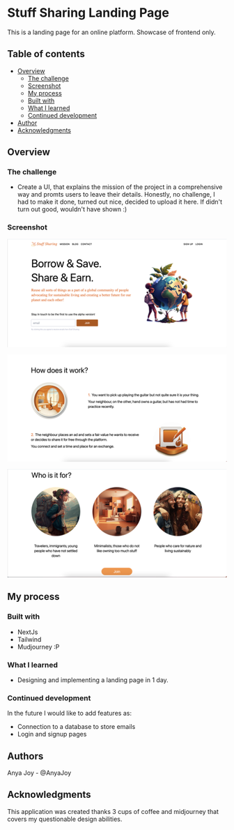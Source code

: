 # Stuff Sharing Landing Page

This is a landing page for an online platform. Showcase of frontend only.

## Table of contents

- [Overview](#overview)
  - [The challenge](#the-challenge)
  - [Screenshot](#screenshot)
  - [My process](#my-process)
  - [Built with](#built-with)
  - [What I learned](#what-i-learned)
  - [Continued development](#continued-development)
- [Author](#author)
- [Acknowledgments](#acknowledgments)

## Overview

### The challenge

- Create a UI, that explains the mission of the project in a comprehensive way and promts users to leave their details.
Honestly, no challenge, I had to make it done, turned out nice, decided to upload it here. If didn't turn out good, wouldn't have shown :)

### Screenshot

![](./src/assets/screenshots/Screenshot_1.png)

![](./src/assets/screenshots/Screenshot_2.png)

![](./src/assets/screenshots/Screenshot_3.png)

## My process

### Built with

- NextJs
- Tailwind
- Mudjourney :P

### What I learned

- Designing and implementing a landing page in 1 day.

### Continued development

In the future I would like to add features as:

- Connection to a database to store emails
- Login and signup pages

## Authors

Anya Joy - @AnyaJoy

## Acknowledgments

This application was created thanks 3 cups of coffee and midjourney that covers my questionable design abilities.
